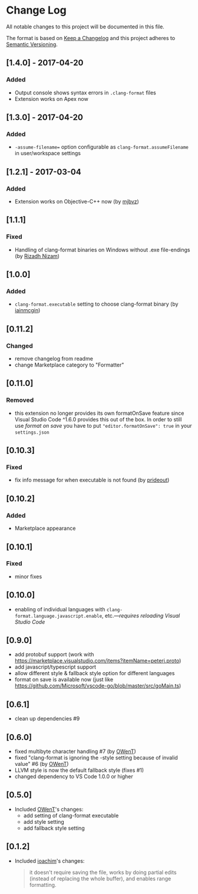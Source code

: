 # Change Log
All notable changes to this project will be documented in this file.

The format is based on [Keep a Changelog](http://keepachangelog.com/) and this project adheres to [Semantic Versioning](http://semver.org/).

## [1.4.0] - 2017-04-20
### Added
- Output console shows syntax errors in `.clang-format` files
- Extension works on Apex now

## [1.3.0] - 2017-04-20
### Added
- ```-assume-filename=``` option configurable as ```clang-format.assumeFilename``` in user/workspace settings

## [1.2.1] - 2017-03-04
### Added
- Extension works on Objective-C++ now (by [mjbvz](https://github.com/mjbvz))

## [1.1.1]
### Fixed
- Handling of clang-format binaries on Windows without .exe file-endings (by [Rizadh Nizam](https://github.com/rizadh))

## [1.0.0]
### Added
- ```clang-format.executable``` setting to choose clang-format binary (by [iainmcgin](https://github.com/iainmcgin))

## [0.11.2]
### Changed
- remove changelog from readme
- change Marketplace category to "Formatter"

## [0.11.0]
### Removed
- this extension no longer provides its own formatOnSave feature since Visual Studio Code ^1.6.0 provides this out of the box. In order to still use *format on save* you have to put ```"editor.formatOnSave": true``` in your ```settings.json```

## [0.10.3]
### Fixed
- fix info message for when executable is not found (by [prideout](https://github.com/prideout))

## [0.10.2]
### Added
- Marketplace appearance

## [0.10.1]
### Fixed
- minor fixes

## [0.10.0]
- enabling of individual languages with ```clang-format.language.javascript.enable```, etc.*—requires reloading Visual Studio Code*

## [0.9.0]
- add protobuf support (work with https://marketplace.visualstudio.com/items?itemName=peterj.proto)
- add javascript/typescript support
- allow different style & fallback style option for different languages
- format on save is available now (just like https://github.com/Microsoft/vscode-go/blob/master/src/goMain.ts)

## [0.6.1]
- clean up dependencies #9

## [0.6.0]
- fixed multibyte character handling #7 (by [OWenT](https://github.com/owt5008137))
- fixed "clang-format is ignoring the -style setting because of invalid value" #6 (by [OWenT](https://github.com/owt5008137))
- LLVM style is now the default fallback style (fixes #1)
- changed dependency to VS Code 1.0.0 or higher

## [0.5.0]
- Included [OWenT](https://github.com/owt5008137)'s changes:
  - add setting of clang-format executable
  - add style setting
  - add fallback style setting

## [0.1.2]
- Included [ioachim](https://github.com/ioachim/)'s changes:
  > it doesn't require saving the file, works by doing partial edits (instead of replacing the whole buffer), and enables range formatting.

